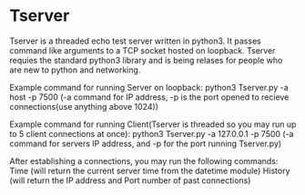 # Tserver
Tserver is a threaded echo test server written in python3. It passes command like arguments to a TCP socket hosted on loopback.
Tserver requies the standard python3 library and is being relases for people who are new to python and networking.

Example command for running Server on loopback:
  python3 Tserver.py -a host -p 7500  (-a command for IP address, -p is the port opened to recieve connections(use anything above 1024))
 
 Example command for running Client(Tserver is threaded so you may run up to 5 client connections at once):
 python3 Tserver.py -a 127.0.0.1 -p 7500 (-a command for servers IP address, and -p for the port running Tserver.py)
 
 After establishing a connections, you may run the following commands:
 Time (will return the current server time from the datetime module)
 History (will return the IP address and Port number of past connections)
 
